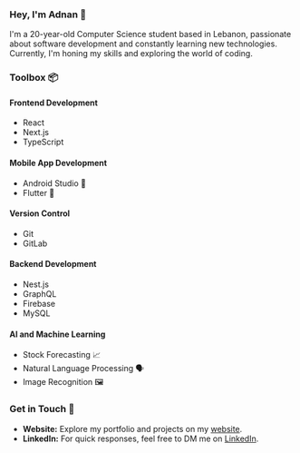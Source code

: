 ### Hey, I'm Adnan 👋

I'm a 20-year-old Computer Science student based in Lebanon, passionate about software development and constantly learning new technologies. Currently, I'm honing my skills and exploring the world of coding. 

### Toolbox 📦

#### Frontend Development
- React
- Next.js
- TypeScript

#### Mobile App Development
- Android Studio 📱
- Flutter 📱

#### Version Control
- Git
- GitLab

#### Backend Development
- Nest.js
- GraphQL
- Firebase
- MySQL

#### AI and Machine Learning
- Stock Forecasting 📈
- Natural Language Processing 🗣️
- Image Recognition 🖼️
    
### Get in Touch 📧

- **Website:** Explore my portfolio and projects on my [website](https://adnankabbani01.github.io/A/).
- **LinkedIn:** For quick responses, feel free to DM me on [LinkedIn](www.linkedin.com/in/adnan-kabbani-a231019201900000000).
